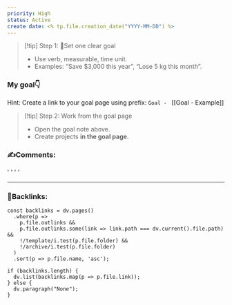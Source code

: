 ```yaml
---
priority: High
status: Active
create date: <% tp.file.creation_date("YYYY-MM-DD") %>
---
```


> [!tip] Step 1: 🎯Set one clear goal
> - Use verb, measurable, time unit.
> - Examples: “Save $3,000 this year”, “Lose 5 kg this month”.


### My goal👇
Hint: Create a link to your goal page using prefix: `Goal - `
[[Goal - Example]]

> [!tip] Step 2: Work from the goal page
> - Open the goal note above.
> - Create projects **in the goal page**.

### ✍️Comments:
'
'
'
'
___
### 🔗Backlinks:
~~~dataviewjs
const backlinks = dv.pages()
  .where(p =>
    p.file.outlinks &&
    p.file.outlinks.some(link => link.path === dv.current().file.path) &&
    !/template/i.test(p.file.folder) &&
    !/archive/i.test(p.file.folder)
  )
  .sort(p => p.file.name, 'asc');

if (backlinks.length) {
  dv.list(backlinks.map(p => p.file.link));
} else {
  dv.paragraph("None");
}
~~~
